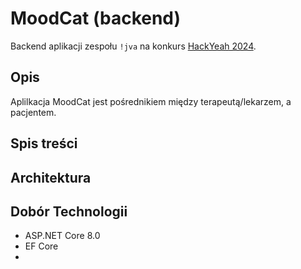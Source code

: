 # MoodCat (backend)

Backend aplikacji zespołu `!jva` na konkurs [HackYeah 2024](https://hackyeah.pl/).

## Opis

Aplilkacja MoodCat jest pośrednikiem między terapeutą/lekarzem, a pacjentem.

## Spis treści


## Architektura


## Dobór Technologii

- ASP.NET Core 8.0
- EF Core
- 